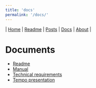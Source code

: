 ```yaml
---
title: 'docs'
permalink: '/docs/'
---
```

| [Home] | [Readme] | [Posts] | [Docs] | [About] |

[Home]: <https://kotano.github.io/Tempo/>
[Readme]: <https://kotano.github.io/Tempo/readme>
[Posts]: <https://kotano.github.io/Tempo/posts>
[Docs]: <https://kotano.github.io/Tempo/docs>
[About]: <https://kotano.github.io/Tempo/about>


# Documents

* [Readme](https://kotano.github.io/Tempo/readme) 
* [Manual](https://clck.ru/NPy3K)
* [Technical requirements](https://clck.ru/NPxv9)
* [Tempo presentation](https://clck.ru/NPy59)